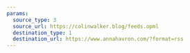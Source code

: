 ```yaml
---
params:
  source_type: 3
  source_url: https://colinwalker.blog/feeds.opml
  destination_type: 1
  destination_url: https://www.annahavron.com/?format=rss
---
```

